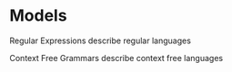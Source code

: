 # Models

Regular Expressions describe regular languages

Context Free Grammars describe context free languages